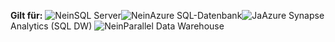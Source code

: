 <Token>**Gilt für:** ![Nein](media/no.png)SQL Server![Nein](media/no.png)Azure SQL-Datenbank![Ja](media/yes.png)Azure Synapse Analytics (SQL DW) ![Nein](media/no.png)Parallel Data Warehouse </Token>

